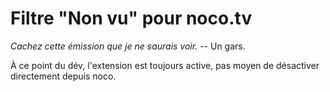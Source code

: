 # Filtre "Non vu" pour noco.tv

*Cachez cette émission que je ne saurais voir.* -- Un gars.

À ce point du dév, l'extension est toujours active, pas moyen de désactiver
directement depuis noco.
